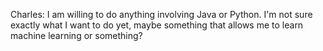 Charles: I am willing to do anything involving Java or Python. I'm not sure exactly what I want to do yet, maybe something that allows me to learn machine learning or something?
